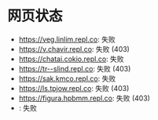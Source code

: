 # 网页状态
- https://veg.linlim.repl.co: 失败
- https://v.chavir.repl.co: 失败 (403)
- https://chatai.cokio.repl.co: 失败
- https://tr--slind.repl.co: 失败 (403)
- https://sak.kmco.repl.co: 失败
- https://ls.tpjow.repl.co: 失败 (403)
- https://figura.hpbmm.repl.co: 失败 (403)
- : 失败
